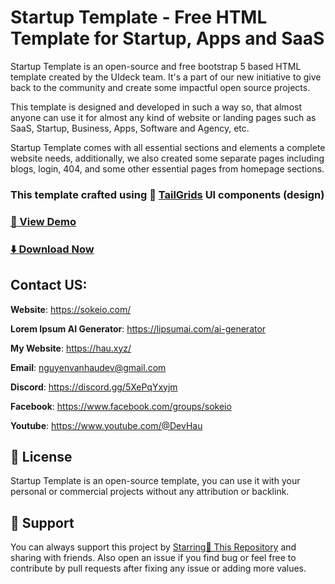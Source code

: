 # Startup Template - Free HTML Template for Startup, Apps and SaaS

Startup Template is an open-source and free bootstrap 5 based HTML template created by the UIdeck team. It's a part of our new initiative to give back to the community and create some impactful open source projects.

This template is designed and developed in such a way so, that almost anyone can use it for almost any kind of website or landing pages such as SaaS, Startup, Business, Apps, Software and Agency, etc.

Startup Template comes with all essential sections and elements a complete website needs, additionally, we also created some separate pages including blogs, login, 404, and some other essential pages from homepage sections.

### This template crafted using 🥞 [TailGrids](https://tailgrids.com/) UI components (design)


### [🚀 View Demo](https://startup.hau.xyz/)

### [⬇️ Download Now](https://github.com/devhau/startup-template)

## Contact US:

**Website**: https://sokeio.com/

**Lorem Ipsum AI Generator**: https://lipsumai.com/ai-generator

**My Website**: https://hau.xyz/

**Email**: nguyenvanhaudev@gmail.com

**Discord**: https://discord.gg/5XePqYxyjm

**Facebook**: https://www.facebook.com/groups/sokeio

**Youtube**: https://www.youtube.com/@DevHau

## 📃 License
Startup Template is an open-source template, you can use it with your personal or commercial projects without any attribution or backlink.

## 💙 Support
You can always support this project by [Starring🌟 This Repository](https://github.com/devhau/startup-template) 
and sharing with friends. Also open an issue if you find bug or feel free to contribute by pull requests after fixing any issue or adding more values.
